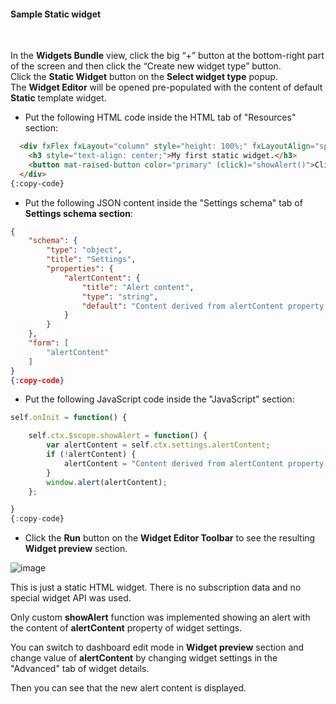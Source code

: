 #### Sample Static widget

<div class="divider"></div>
<br/>

In the **Widgets Bundle** view, click the big “+” button at the bottom-right part of the screen and then click the “Create new widget type” button.<br>
Click the **Static Widget** button on the **Select widget type** popup.<br>
The **Widget Editor** will be opened pre-populated with the content of default **Static** template widget.

 - Put the following HTML code inside the HTML tab of "Resources" section:

```html
  <div fxFlex fxLayout="column" style="height: 100%;" fxLayoutAlign="space-around stretch">
    <h3 style="text-align: center;">My first static widget.</h3>
    <button mat-raised-button color="primary" (click)="showAlert()">Click me</button>
  </div>
{:copy-code}
```

 - Put the following JSON content inside the "Settings schema" tab of **Settings schema section**:

```json
{
    "schema": {
        "type": "object",
        "title": "Settings",
        "properties": {
            "alertContent": {
                "title": "Alert content",
                "type": "string",
                "default": "Content derived from alertContent property of widget settings."
            }
        }
    },
    "form": [
        "alertContent"
    ]
}
{:copy-code}
```

 - Put the following JavaScript code inside the "JavaScript" section:

```javascript
self.onInit = function() {

    self.ctx.$scope.showAlert = function() {
        var alertContent = self.ctx.settings.alertContent;
        if (!alertContent) {
            alertContent = "Content derived from alertContent property of widget settings.";
        }
        window.alert(alertContent);  
    };

}
{:copy-code}
```

 - Click the **Run** button on the **Widget Editor Toolbar** to see the resulting **Widget preview** section.

![image](${helpBaseUrl}/help/images/widget/editor/examples/static-widget-sample.png)

This is just a static HTML widget.  There is no subscription data and no special widget API was used.

Only custom **showAlert** function was implemented showing an alert with the content of **alertContent** property of widget settings.

You can switch to dashboard edit mode in **Widget preview** section and change value of **alertContent** by changing widget settings in the "Advanced" tab of widget details.

Then you can see that the new alert content is displayed. 

<br/>
<br/>
